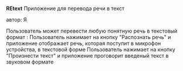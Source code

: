**REtext**
Приложение для перевода речи в текст

автор: Я

Пользователь может перевести любую понятную речь в текстовый формат :
    Пользователь нажимает на кнопку "Распознать речь" и приложение отображает речь, которая поступит в микрофон устройства, в текстовой форме
    Пользователь нажимает на кнопку "Произнести текст" и приложение проговорит введеный текст в звуковом формате


